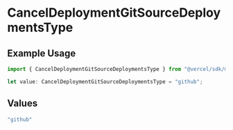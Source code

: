 # CancelDeploymentGitSourceDeploymentsType

## Example Usage

```typescript
import { CancelDeploymentGitSourceDeploymentsType } from "@vercel/sdk/models/operations";

let value: CancelDeploymentGitSourceDeploymentsType = "github";
```

## Values

```typescript
"github"
```